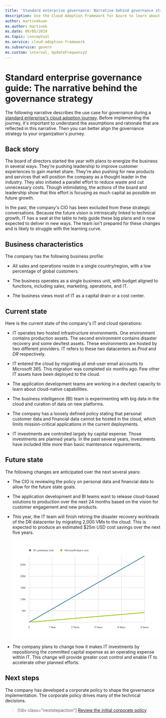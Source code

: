 ```yaml
---
title: 'Standard enterprise governance: Narrative behind governance strategy'
description: Use the Cloud Adoption Framework for Azure to learn about establishing a use case for governance during a standard enterprise cloud adoption journey.
author: martinekuan
ms.author: martinek
ms.date: 09/05/2019
ms.topic: conceptual
ms.service: cloud-adoption-framework
ms.subservice: govern
ms.custom: internal, UpdateFrequency2
---
```


# Standard enterprise governance guide: The narrative behind the governance strategy

The following narrative describes the use case for governance during a [standard enterprise's cloud adoption journey](./index.md). Before implementing the journey, it's important to understand the assumptions and rationale that are reflected in this narrative. Then you can better align the governance strategy to your organization's journey.

## Back story

The board of directors started the year with plans to energize the business in several ways. They're pushing leadership to improve customer experiences to gain market share. They're also pushing for new products and services that will position the company as a thought leader in the industry. They also initiated a parallel effort to reduce waste and cut unnecessary costs. Though intimidating, the actions of the board and leadership show that this effort is focusing as much capital as possible on future growth.

In the past, the company's CIO has been excluded from these strategic conversations. Because the future vision is intrinsically linked to technical growth, IT has a seat at the table to help guide these big plans and is now expected to deliver in new ways. The team isn't prepared for these changes and is likely to struggle with the learning curve.

## Business characteristics

The company has the following business profile:

- All sales and operations reside in a single country/region, with a low percentage of global customers.

- The business operates as a single business unit, with budget aligned to functions, including sales, marketing, operations, and IT.

- The business views most of IT as a capital drain or a cost center.

## Current state

Here is the current state of the company's IT and cloud operations:

- IT operates two hosted infrastructure environments. One environment contains production assets. The second environment contains disaster recovery and some dev/test assets. These environments are hosted by two different providers. IT refers to these two datacenters as *Prod* and *DR* respectively.

- IT entered the cloud by migrating all end-user email accounts to Microsoft 365. This migration was completed six months ago. Few other IT assets have been deployed to the cloud.

- The application development teams are working in a dev/test capacity to learn about cloud-native capabilities.

- The business intelligence (BI) team is experimenting with big data in the cloud and curation of data on new platforms.

- The company has a loosely defined policy stating that personal customer data and financial data cannot be hosted in the cloud, which limits mission-critical applications in the current deployments.

- IT investments are controlled largely by capital expense. Those investments are planned yearly. In the past several years, investments have included little more than basic maintenance requirements.

## Future state

The following changes are anticipated over the next several years:

- The CIO is reviewing the policy on personal data and financial data to allow for the future state goals.

- The application development and BI teams want to release cloud-based solutions to production over the next 24 months based on the vision for customer engagement and new products.

- This year, the IT team will finish retiring the disaster recovery workloads of the DR datacenter by migrating 2,000 VMs to the cloud. This is expected to produce an estimated $25m USD cost savings over the next five years.

  ![On-premises costs versus Azure costs demonstrating a return of $25m USD over the next five years](../../../_images/govern/calculator-small-to-medium-enterprise.png)

- The company plans to change how it makes IT investments by repositioning the committed capital expense as an operating expense within IT. This change will provide greater cost control and enable IT to accelerate other planned efforts.

## Next steps

The company has developed a corporate policy to shape the governance implementation. The corporate policy drives many of the technical decisions.

> [!div class="nextstepaction"]
> [Review the initial corporate policy](./initial-corporate-policy.md)
